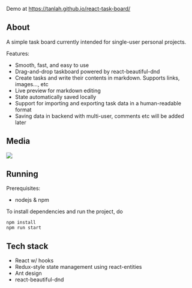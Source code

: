 Demo at https://tanlah.github.io/react-task-board/

## About
A simple task board currently intended for single-user personal projects.  

Features:
* Smooth, fast, and easy to use
* Drag-and-drop taskboard powered by react-beautiful-dnd
* Create tasks and write their contents in markdown. Supports links, images..., etc
* Live preview for markdown editing
* State automatically saved locally
* Support for importing and exporting task data in a human-readable format
* Saving data in backend with multi-user, comments etc will be added later

## Media
![](https://i.imgur.com/b42Mhe7.gif)

## Running
Prerequisites: 
* nodejs & npm

To install dependencies and run the project, do

`npm install`   
`npm run start`


## Tech stack
- React w/ hooks  
- Redux-style state management using react-entities  
- Ant design  
- react-beautiful-dnd